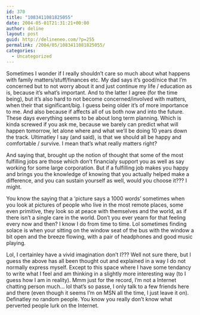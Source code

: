 ```yaml
---
id: 370
title: "1083411081825055"
date: 2004-05-01T21:31:21+00:00
author: deline
layout: post
guid: http://delineneo.com/?p=255
permalink: /2004/05/1083411081825055/
categories:
  - Uncategorized
---
```

Sometimes I wonder if I really shouldn&#8217;t care so much about what happens with family matters/stuff/finances etc. My dad says it&#8217;s good/nice that I&#8217;m concerned but to not worry about it and just continue my life / education as is, because it&#8217;s what&#8217;s important. And to the latter I agree (for the time being), but it&#8217;s also hard to not become concerned/involved with matters, when their that significant/big. I guess being older it&#8217;s of more importance to me. And also because if affects all of us both now and into the future. These days everything seems to be about long term planning. Which is kinda screwed if you ask me, because we barely can predict what will happen tomorrow, let alone where and what we&#8217;ll be doing 10 years down the track. Ultimatley I say (and said), is that we should all be happy and comfortable / survive. I mean that&#8217;s what really matters right?
  
And saying that, brought up the notion of thought that some of the most fulfilling jobs are those which don&#8217;t financialy support you as well as say working for some large corporation. But if a fulfilling job makes you happy and brings you the knowledge of knowing that you actually helped make a difference, and you can sustain yourself as well, would you choose it??? I might.

You know the saying that a &#8216;picture says a 1000 words&#8217; sometimes when you look at pictures of people who live in the most remote places, some even primitive, they look so at peace with themselves and the world, as if there isn&#8217;t a single care in the world. Don&#8217;t you ever yearn for that feeling every now and then? I know I do from time to time. Lol sometimes finding solace is when your sitting on the window seat of the bus with the window a bit open and the breeze flowing, with a pair of headphones and good music playing.

Lol, I certainley have a vivid imagination don&#8217;t I??? Well not sure there, but I guess the above has all been thought out and explained in a way I do not normally express myself. Except to this space where I have some tendancy to write what I feel and am thinking in a slightly more interesting way (to I guess how I am in reality). Mmm just for the record, I&#8217;m not a Internet chatting person much&#8230; lol that&#8217;s so passe, I only talk to a few friends here and there (even though it seems I&#8217;m on MSN all the time, I just leave it on). Definatley no random people. You know you really don&#8217;t know what perverted people lurk on the Internet.